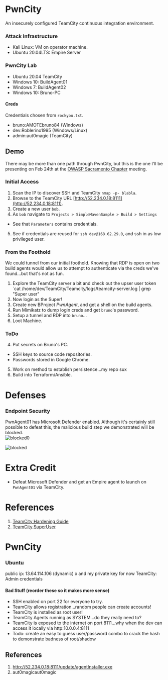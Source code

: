 # PwnCity
An insecurely configured TeamCity continuous integration environment. 

### Attack Infrastructure
* Kali Linux:      VM on operator machine.
* Ubuntu 20.04LTS: Empire Server

### PwnCity Lab
* Ubuntu 20.04  TeamCity
* Windows 10:   BuildAgent01
* Windows 7:    BuildAgent02
* Windows 10:   Bruno-PC

#### Creds
Credentials chosen from `rockyou.txt`.  
* bruno:AMOTEbruno84  (Windows)
* dev:Roblerino1995 (Windows/Linux)
* admin:aut0magic (TeamCity)


## Demo
There may be more than one path through PwnCity, but this is the one I'll be presenting on Feb 24th at the [OWASP Sacramento Chapter](https://owasp.org/www-chapter-sacramento/) meeting.

### Initial Access
1. Scan the IP to discover SSH and TeamCity `nmap -p- blabla`.
2. Browse to the TeamCity URL [http://52.234.0.18:8111](http://52.234.0.18:8111).
3. Create a new user `bob`.
4. As `bob` navigate to `Projects > SimpleMavenSample > Build > Settings` 
  * See that `Parameters` contains credentials. 
5. See if credentials are reused for `ssh dev@168.62.29.0`, and ssh in as low privileged user. 

### From the Foothold
We could tunnel from our initial foothold. Knowing that RDP is open on two build agents would allow us to attempt to authenticate via the creds we've found...but that's not as fun.
1. Explore the TeamCity server a bit and check out the upser user token `cat /home/dev/TeamCity/Teamcity/logs/teamcity-server.log | grep "Super user"
2. Now login as the Super!
3. Create new BProject *PwnAgent*, and get a shell on the build agents.
4. Run Mimikatz to dump login creds and get `bruno`'s password.
5. Setup a tunnel and RDP into `bruno`...
6. Loot Machine.


### ToDo

4. Put secrets on Bruno's PC.
  * SSH keys to source code repositories. 
  * Passwords stored in Google Chrome.
5. Work on method to establish persistence...my repo sux
6. Build into Terraform/Ansible.



# Defenses

### Endpoint Security
PwnAgent01 has Microsoft Defender enabled. Although it's certainly still possible to defeat this, the malicious build step we demonstrated will be blocked.  
![blocked0](https://user-images.githubusercontent.com/8961705/155248314-9d28ef64-1a5f-4abf-aceb-448158efa4ea.png)  

![blocked](https://user-images.githubusercontent.com/8961705/155248281-6b07edea-04cb-42d8-934c-7c26f0f4259f.png)



# Extra Credit
* Defeat Microsoft Defender and get an Empire agent to launch on `PwnAgent01` via TeamCity.



# References
1. [TeamCity Hardening Guide](https://blog.jetbrains.com/teamcity/2021/02/hardening-your-teamcity-server/)
2. [TeamCity SuperUser](https://www.jetbrains.com/help/teamcity/super-user.html)



# PwnCity  
 








### Ubuntu
public ip: 13.64.114.106 (dynamic)
x and my private key for now
TeamCity: Admin credentials 


#### Bad Stuff (reorder these so it makes more sense)
* SSH enabled on port 22 for everyone to try.
* TeamCity allows registration...random people can create accounts!
* TeamCity is installed as root user!
* TeamCity Agents running as SYSTEM...do they really need to?
* TeamCity is exposed to the internet on port 8111...why when the dev can access it locally via http:10.0.0.4:8111
* Todo: create an easy to guess user/password combo to crack the hash to demonstrate badness of root/shadow



## References
1. http://52.234.0.18:8111/update/agentInstaller.exe
2. aut0magicaut0magic
